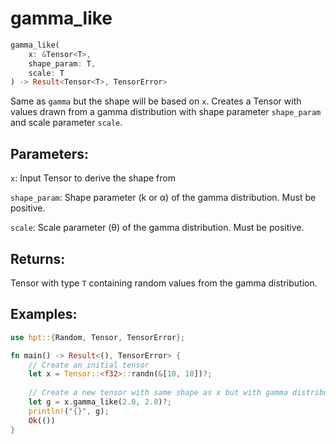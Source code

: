 # gamma_like
```rust
gamma_like(
    x: &Tensor<T>,
    shape_param: T,
    scale: T
) -> Result<Tensor<T>, TensorError>
```
Same as `gamma` but the shape will be based on `x`. Creates a Tensor with values drawn from a gamma distribution with shape parameter `shape_param` and scale parameter `scale`.

## Parameters:
`x`: Input Tensor to derive the shape from

`shape_param`: Shape parameter (k or α) of the gamma distribution. Must be positive.

`scale`: Scale parameter (θ) of the gamma distribution. Must be positive.

## Returns:
Tensor with type `T` containing random values from the gamma distribution.

## Examples:
```rust
use hpt::{Random, Tensor, TensorError};

fn main() -> Result<(), TensorError> {
    // Create an initial tensor
    let x = Tensor::<f32>::randn(&[10, 10])?;
    
    // Create a new tensor with same shape as x but with gamma distribution
    let g = x.gamma_like(2.0, 2.0)?;
    println!("{}", g);
    Ok(())
}
```